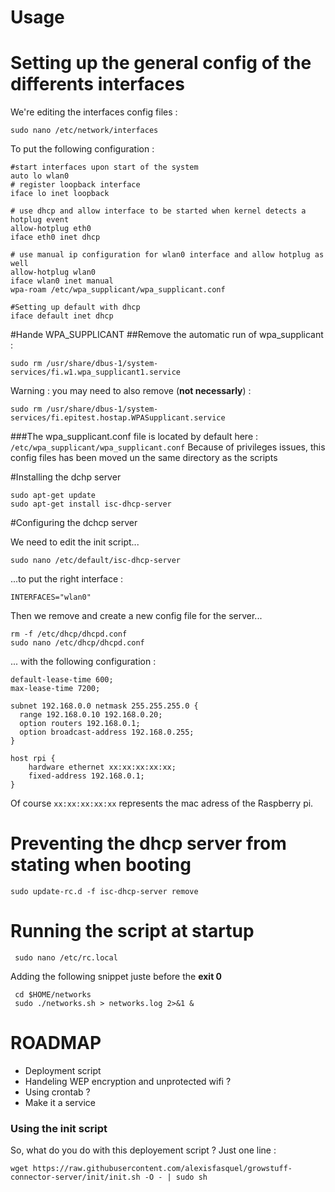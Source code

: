 # Usage


# Setting up the general config of the differents interfaces

We're editing the interfaces config files :

    sudo nano /etc/network/interfaces

To put the following configuration :

    #start interfaces upon start of the system
    auto lo wlan0
    # register loopback interface
    iface lo inet loopback

    # use dhcp and allow interface to be started when kernel detects a hotplug event
    allow-hotplug eth0
    iface eth0 inet dhcp
 
    # use manual ip configuration for wlan0 interface and allow hotplug as well
    allow-hotplug wlan0
    iface wlan0 inet manual
    wpa-roam /etc/wpa_supplicant/wpa_supplicant.conf
    
    #Setting up default with dhcp
    iface default inet dhcp
    

#Hande WPA_SUPPLICANT
##Remove the automatic run of wpa_supplicant :

    sudo rm /usr/share/dbus-1/system-services/fi.w1.wpa_supplicant1.service

Warning : you may need to also remove (**not necessarly**) :
    
    sudo rm /usr/share/dbus-1/system-services/fi.epitest.hostap.WPASupplicant.service

###The wpa_supplicant.conf file is located by default here : `/etc/wpa_supplicant/wpa_supplicant.conf`
Because of privileges issues, this config files has been moved un the same directory as the scripts


#Installing the dchp server

    sudo apt-get update
    sudo apt-get install isc-dhcp-server

#Configuring the dchcp server

We need to edit the init script...

    sudo nano /etc/default/isc-dhcp-server
    
...to put the right interface :

    INTERFACES="wlan0"
   
Then we remove and create a new config file for the server...

    rm -f /etc/dhcp/dhcpd.conf
    sudo nano /etc/dhcp/dhcpd.conf

... with the following configuration :

    default-lease-time 600;
    max-lease-time 7200;
    
    subnet 192.168.0.0 netmask 255.255.255.0 {
      range 192.168.0.10 192.168.0.20;
      option routers 192.168.0.1;
      option broadcast-address 192.168.0.255;
    }
    
    host rpi {
        hardware ethernet xx:xx:xx:xx:xx;
        fixed-address 192.168.0.1;
    }

Of course `xx:xx:xx:xx:xx` represents the mac adress of the Raspberry pi.

# Preventing the dhcp server from stating when booting

    sudo update-rc.d -f isc-dhcp-server remove

# Running the script at startup

     sudo nano /etc/rc.local
 
 Adding the following snippet juste before the **exit 0**
     
     cd $HOME/networks
     sudo ./networks.sh > networks.log 2>&1 &
     
# ROADMAP

* Deployment script
* Handeling WEP encryption and unprotected wifi ?
* Using crontab ?
* Make it a service 

### Using the init script

So, what do you do with this deployement script ?
Just one line :

    wget https://raw.githubusercontent.com/alexisfasquel/growstuff-connector-server/init/init.sh -O - | sudo sh
